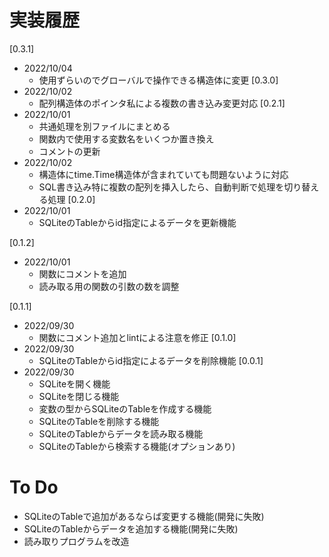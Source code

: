 # 実装履歴
[0.3.1]
* 2022/10/04
  * 使用ずらいのでグローバルで操作できる構造体に変更
[0.3.0]
* 2022/10/02
  * 配列構造体のポインタ私による複数の書き込み変更対応
[0.2.1]
* 2022/10/01
  * 共通処理を別ファイルにまとめる
  * 関数内で使用する変数名をいくつか置き換え
  * コメントの更新
* 2022/10/02
  * 構造体にtime.Time構造体が含まれていても問題ないように対応
  * SQL書き込み特に複数の配列を挿入したら、自動判断で処理を切り替える処理
[0.2.0]
* 2022/10/01
  * SQLiteのTableからid指定によるデータを更新機能

[0.1.2]
* 2022/10/01
  * 関数にコメントを追加
  * 読み取る用の関数の引数の数を調整

[0.1.1]
* 2022/09/30
  * 関数にコメント追加とlintによる注意を修正
[0.1.0]
* 2022/09/30
  * SQLiteのTableからid指定によるデータを削除機能
[0.0.1]
* 2022/09/30
  * SQLiteを開く機能
  * SQLiteを閉じる機能
  * 変数の型からSQLiteのTableを作成する機能
  * SQLiteのTableを削除する機能
  * SQLiteのTableからデータを読み取る機能
  * SQLiteのTableから検索する機能(オプションあり)

# To Do
* SQLiteのTableで追加があるならば変更する機能(開発に失敗)
* SQLiteのTableからデータを追加する機能(開発に失敗)
* 読み取りプログラムを改造